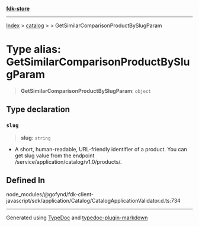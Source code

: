 [**fdk-store**](../../../README.md)
***

[Index](../../../API.md) > [catalog](../../README.md) > [<internal>](../README.md) > GetSimilarComparisonProductBySlugParam

# Type alias: GetSimilarComparisonProductBySlugParam

> **GetSimilarComparisonProductBySlugParam**: `object`

## Type declaration

### `slug`

> **slug**: `string`

- A short, human-readable, URL-friendly identifier of
a product. You can get slug value from the endpoint
/service/application/catalog/v1.0/products/.

## Defined In

node\_modules/@gofynd/fdk-client-javascript/sdk/application/Catalog/CatalogApplicationValidator.d.ts:734

***
Generated using [TypeDoc](https://typedoc.org/) and [typedoc-plugin-markdown](https://www.npmjs.com/package/typedoc-plugin-markdown)
